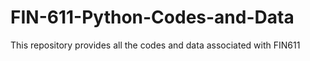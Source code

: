 # FIN-611-Python-Codes-and-Data
 This repository provides all the codes and data associated with FIN611
